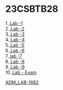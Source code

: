 # 23CSBTB28
1.<a href ="https://colab.research.google.com/drive/153OvVaQrPVB0PwnM2funCvUZlcXDc2DD"> Lab -1</a><br>
2.<a href ="https://colab.research.google.com/github/omsai1682/23CSBTB28/blob/main/Untitled2.ipynb"> Lab -2</a><br>
3.<a href ="https://colab.research.google.com/github/omsai1682/23CSBTB28/blob/main/AIML_Lab03.ipynb"> Lab -3</a><br>
4.<a href ="https://colab.research.google.com/github/omsai1682/23CSBTB28/blob/main/AIML_Lab04.ipynb"> Lab -4</a><br>
5.<a href ="https://colab.research.google.com/drive/1daeRzdDJ4l2t9SKnAgr_XdsloNDxG1G6?authuser=0#scrollTo=6OkLkJGECHBa"> Lab -5</a><br>
6.<a href ="https://colab.research.google.com/drive/1daeRzdDJ4l2t9SKnAgr_XdsloNDxG1G6?authuser=0#scrollTo=6OkLkJGECHBa"> Lab -6</a><br>
7.<a href ="https://colab.research.google.com/drive/1eTVYbSFjebBD8sWtX0JB89O67t-Ghnb6"> lab -7</a><br> 
8.<a href ="https://colab.research.google.com/gist/Akshay3306/c543036c50fcc93ae9ca4800481f1551/lab_8.ipynb "> Lab -8</a><br>
9.<a href ="https://colab.research.google.com/gist/Akshay3306/c8e3066f1d2795c311456fefeb6503d2/lab_9.ipynb"> Lab -9</a><br>
10.<a href="https://github.com/omsai1682/23CSBTB28/blob/main/labExam.ipynb"> Lab - Exam</a><br>


<a href="https://colab.research.google.com/drive/1P2XQRWZwX7HkFTjCJhmlRNXHqHfILgZC?authuser=0#scrollTo=4ObuWzqynR_0ADM_lab-1682">ADM_LAB-1682</a><br>
